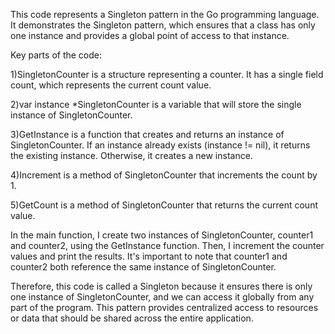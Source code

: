 This code represents a Singleton pattern in the Go programming language. It demonstrates the Singleton pattern, which ensures that a class has only 
one instance and provides a global point of access to that instance.

Key parts of the code:

1)SingletonCounter is a structure representing a counter. It has a single field count, which represents the current count value.

2)var instance *SingletonCounter is a variable that will store the single instance of SingletonCounter.

3)GetInstance is a function that creates and returns an instance of SingletonCounter. If an instance already exists (instance != nil), it returns the existing instance. Otherwise, it creates a new instance.

4)Increment is a method of SingletonCounter that increments the count by 1.

5)GetCount is a method of SingletonCounter that returns the current count value.

In the main function, I create two instances of SingletonCounter, counter1 and counter2, using the GetInstance function. Then, I increment the counter
values and print the results. It's important to note that counter1 and counter2 both reference the same instance of SingletonCounter.

Therefore, this code is called a Singleton because it ensures there is only one instance of SingletonCounter, and we can access it globally from any part
of the program. This pattern provides centralized access to resources or data that should be shared across the entire application.
